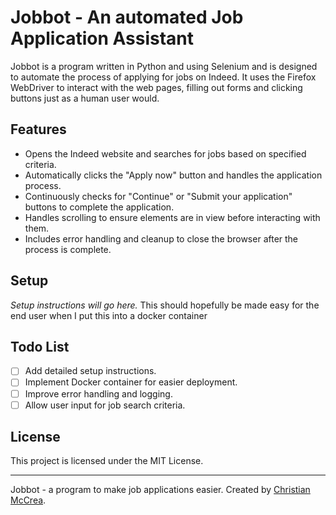 # Jobbot - An automated Job Application Assistant

Jobbot is a program written in Python and using Selenium and is designed to automate the process of applying for jobs on Indeed. It uses the Firefox WebDriver to interact with the web pages, filling out forms and clicking buttons just as a human user would.

## Features
- Opens the Indeed website and searches for jobs based on specified criteria.
- Automatically clicks the "Apply now" button and handles the application process.
- Continuously checks for "Continue" or "Submit your application" buttons to complete the application.
- Handles scrolling to ensure elements are in view before interacting with them.
- Includes error handling and cleanup to close the browser after the process is complete.

## Setup
*Setup instructions will go here.*
This should hopefully be made easy for the end user when I put this into a docker container



## Todo List
- [ ] Add detailed setup instructions.
- [ ] Implement Docker container for easier deployment.
- [ ] Improve error handling and logging.
- [ ] Allow user input for job search criteria.

## License
This project is licensed under the MIT License.

---

Jobbot - a program to make job applications easier.
Created by [Christian McCrea](https://github.com/LuckyLuc96).
